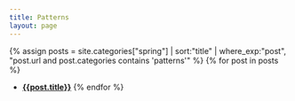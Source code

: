 ```yaml
---
title: Patterns
layout: page
---
```


{% assign posts = site.categories["spring"] | sort:"title" | where_exp:"post", "post.url and post.categories contains 'patterns'" %}
{% for post in posts %}
- [**{{post.title}}**]({{post.url}})
{% endfor %}
  